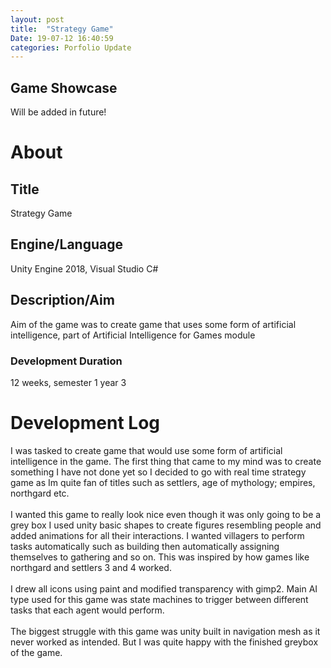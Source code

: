 ```yaml
---
layout: post
title:  "Strategy Game"
Date: 19-07-12 16:40:59 
categories: Porfolio Update
---
```

<p>
<h2><b>Game Showcase</b></h2></p>
<p>Will be added in future!</p>
<p>
<h1><b>About</b></h1>
<h2><b>Title</b></h2>
Strategy Game
<h2><b>Engine/Language</b></h2>
Unity Engine 2018, Visual Studio C#
<h2><b> Description/Aim</b></h2>
Aim of the game was to create game that uses some form of artificial intelligence, part of Artificial Intelligence for Games module
<h3>Development Duration</h3>
12 weeks, semester 1 year 3
<h1><b>Development Log</b></h1>
I was tasked to create game that would use some form of artificial intelligence in the game. The first thing that came to my mind was to create something I have not done yet so I decided to go with real time strategy game as Im quite fan of titles such as settlers, age of mythology; empires, northgard etc.
<br></br>
I wanted this game to really look nice even though it was only going to be a grey box I used unity basic shapes to create figures resembling people and added animations for all their interactions.
I wanted villagers to perform tasks automatically such as building then automatically assigning themselves to gathering and so on. This was inspired by how games like northgard and settlers 3 and 4 worked. 
<br></br> I drew all icons using paint and modified transparency with gimp2. Main AI type used for this game was state machines to trigger between different tasks that each agent would perform. 
<br></br> 
The biggest struggle with this game was unity built in navigation mesh as it never worked as intended. But I was quite happy with the finished greybox of the game.

</p>



